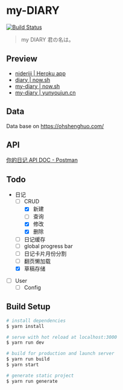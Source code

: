 # my-DIARY

[![Build Status](https://travis-ci.com/YunYouJun/my-DIARY.svg?branch=master)](https://travis-ci.com/YunYouJun/my-DIARY)

> my DIARY 君の名は。

## Preview

- [nideriji | Heroku app](https://nideriji.herokuapp.com/)
- [diary | now.sh](https://diary.now.sh)
- [my-diary | now.sh](https://my-diary.now.sh)
- [my-diary | yunyoujun.cn](https://my-diary.yunyoujun.cn)

## Data

Data base on <https://ohshenghuo.com/>

## API

[你的日记 API DOC - Postman](https://documenter.getpostman.com/view/3326320/Rztmr8pE)

## Todo

- 日记
  - [ ] CRUD
    - [x] 新建
    - [ ] 查询
    - [x] 修改
    - [x] 删除
  - [ ] 日记缓存
  - [ ] global progress bar
  - [ ] 日记卡片月份分割
  - [ ] 翻页懒加载
  - [x] 草稿存储
- [ ] User
  - [ ] Config

## Build Setup

``` bash
# install dependencies
$ yarn install

# serve with hot reload at localhost:3000
$ yarn run dev

# build for production and launch server
$ yarn run build
$ yarn start

# generate static project
$ yarn run generate
```
